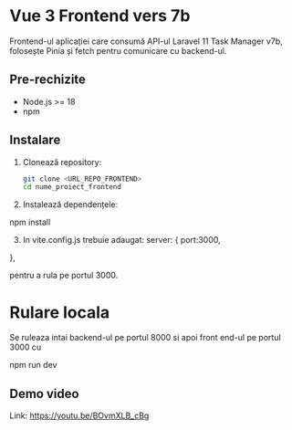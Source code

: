 
# Vue 3 Frontend vers 7b

Frontend-ul aplicației care consumă API-ul Laravel 11 Task Manager v7b, folosește Pinia și fetch pentru comunicare cu backend-ul.

## Pre-rechizite

- Node.js >= 18
- npm

## Instalare

1. Clonează repository:
   ```bash
   git clone <URL_REPO_FRONTEND>
   cd nume_proiect_frontend

2. Instalează dependențele:

npm install

3. In vite.config.js trebuie adaugat:
server: {
     port:3000,

  },

  pentru a rula pe portul 3000.

# Rulare locala
  Se ruleaza intai backend-ul pe portul 8000 si apoi front end-ul pe portul 3000 cu 

  npm run dev

## Demo video 

Link: https://youtu.be/BOvmXLB_cBg

